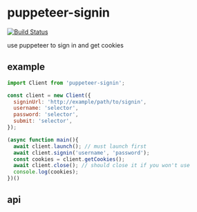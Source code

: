 # puppeteer-signin

[![Build Status](https://travis-ci.org/Hental/puppeteer-signin.svg?branch=master)](https://travis-ci.org/Hental/puppeteer-signin)

use puppeteer to sign in and get cookies

## example

```js
import Client from 'puppeteer-signin';

const client = new Client({
  signinUrl: 'http://example/path/to/signin',
  username: 'selector',
  password: 'selector',
  submit: 'selector',
});

(async function main(){
  await client.launch(); // must launch first
  await client.signin('username', 'password');
  const cookies = client.getCookies();
  await client.close(); // should close it if you won't use
  console.log(cookies);
})()
```

## api
